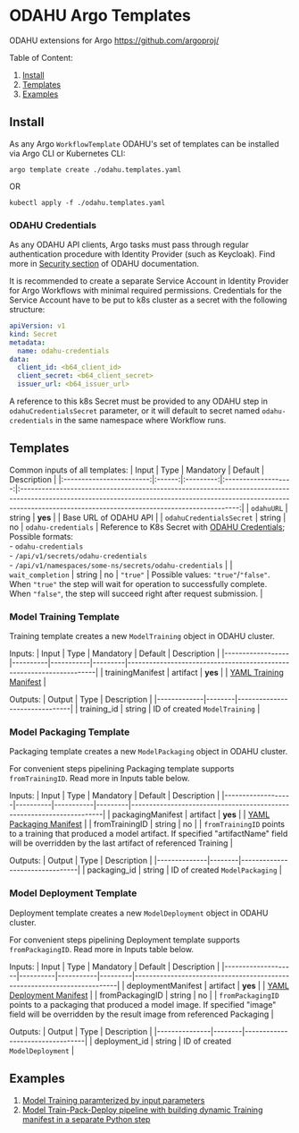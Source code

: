 # ODAHU Argo Templates
ODAHU extensions for Argo https://github.com/argoproj/ 

Table of Content:
1. [Install](#install)
2. [Templates](#templates)
3. [Examples](#examples)

## Install

As any Argo `WorkflowTemplate` ODAHU's set of templates can be installed via Argo CLI or Kubernetes CLI:
```shell
argo template create ./odahu.templates.yaml
```
OR 
```shell
kubectl apply -f ./odahu.templates.yaml
```

### ODAHU Credentials
As any ODAHU API clients, Argo tasks must pass through regular authentication procedure with Identity Provider (such as Keycloak). 
Find more in [Security section](https://docs.odahu.org/gen_security.html) of ODAHU documentation.

It is recommended to create a separate Service Account in Identity Provider for Argo Workflows with minimal required permissions. 
Credentials for the Service Account have to be put to k8s cluster as a secret with the following structure:
```yaml
apiVersion: v1
kind: Secret
metadata:
  name: odahu-credentials
data:
  client_id: <b64_client_id>
  client_secret: <b64_client_secret>
  issuer_url: <b64_issuer_url>
```

A reference to this k8s Secret must be provided to any ODAHU step in `odahuCredentialsSecret` parameter, or it will default to secret named `odahu-credentials` in the same namespace where Workflow runs.

## Templates

Common inputs of all templates:
|           Input          |  Type  | Mandatory |       Default       |                                                                                                        Description                                                                                                        |
|:------------------------:|:------:|:---------:|:-------------------:|:-------------------------------------------------------------------------------------------------------------------------------------------------------------------------------------------------------------------------:|
|        `odahuURL`        | string |  **yes**  |                     |                                                                                                   Base URL of ODAHU API                                                                                                   |
| `odahuCredentialsSecret` | string |     no    | `odahu-credentials` | Reference to K8s Secret with [ODAHU Credentials](#odahu-credentials); <br>Possible formats:<br>- `odahu-credentials`<br>- `/api/v1/secrets/odahu-credentials`<br>- `/api/v1/namespaces/some-ns/secrets/odahu-credentials` |
|     `wait_completion`    | string |     no    |       `"true"`      |                 Possible values: `"true"`/`"false"`.<br>When `"true"` the step will wait for operation to successfully complete. <br>When `"false"`, the step will succeed right after request submission.                |

### Model Training Template

Training template creates a new `ModelTraining` object in ODAHU cluster.

Inputs:
| Input            | Type     | Mandatory | Default | Description                                                         |
|------------------|----------|-----------|---------|---------------------------------------------------------------------|
| trainingManifest | artifact | **yes**   |         | [YAML Training Manifest](https://docs.odahu.org/ref_trainings.html) |

Outputs:
| Output      | Type   | Description                   |
|-------------|--------|-------------------------------|
| training_id | string | ID of created `ModelTraining` |

### Model Packaging Template

Packaging template creates a new `ModelPackaging` object in ODAHU cluster.

For convenient steps pipelining Packaging template supports `fromTrainingID`. Read more in Inputs table below.

Inputs:
| Input             | Type     | Mandatory | Default | Description                                                          |
|-------------------|----------|-----------|---------|----------------------------------------------------------------------|
| packagingManifest | artifact | **yes**   |         | [YAML Packaging Manifest](https://docs.odahu.org/ref_packagers.html) |
| fromTrainingID    | string   | no        |         | `fromTrainingID` points to a training that produced a model artifact. If specified "artifactName" field will be overridden by the last artifact of referenced Training |

Outputs:
| Output       | Type   | Description                    |
|--------------|--------|--------------------------------|
| packaging_id | string | ID of created `ModelPackaging` |

### Model Deployment Template

Deployment template creates a new `ModelDeployment` object in ODAHU cluster.

For convenient steps pipelining Deployment template supports `fromPackagingID`. Read more in Inputs table below.

Inputs:
| Input              | Type     | Mandatory | Default | Description                                                             |
|--------------------|----------|-----------|---------|-------------------------------------------------------------------------|
| deploymentManifest | artifact | **yes**   |         | [YAML Deployment Manifest](https://docs.odahu.org/ref_deployments.html) |
| fromPackagingID    | string   | no        |         | `fromPackagingID` points to a packaging that produced a model image. If specified "image" field will be overridden by the result image from referenced Packaging |

Outputs:
| Output        | Type   | Description                     |
|---------------|--------|---------------------------------|
| deployment_id | string | ID of created `ModelDeployment` |

## Examples
1. [Model Training paramterized by input parameters](examples/parametrized-training.workflow.yaml)
1. [Model Train-Pack-Deploy pipeline with building dynamic Training manifest 
   in a separate Python step](examples/python-manifest-generation.workflow.yaml)
